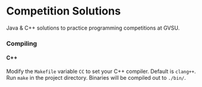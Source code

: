 # Competition Solutions

Java & C++ solutions to practice programming competitions at GVSU.


### Compiling
#### C++
Modify the `Makefile` variable `CC` to set your C++ compiler. Default is `clang++`.
Run `make` in the project directory. Binaries will be compiled out to `./bin/`.
